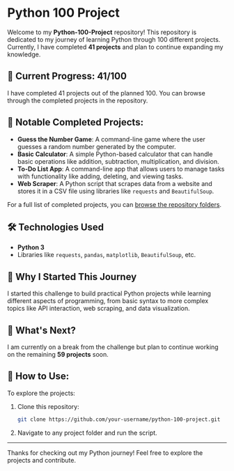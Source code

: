 # Python 100 Project

Welcome to my **Python-100-Project** repository! This repository is dedicated to my journey of learning Python through 100 different projects. Currently, I have completed **41 projects** and plan to continue expanding my knowledge.

## 🚀 Current Progress: 41/100

I have completed 41 projects out of the planned 100. You can browse through the completed projects in the repository.

## 📝 Notable Completed Projects:

- **Guess the Number Game**: A command-line game where the user guesses a random number generated by the computer.
- **Basic Calculator**: A simple Python-based calculator that can handle basic operations like addition, subtraction, multiplication, and division.
- **To-Do List App**: A command-line app that allows users to manage tasks with functionality like adding, deleting, and viewing tasks.
- **Web Scraper**: A Python script that scrapes data from a website and stores it in a CSV file using libraries like `requests` and `BeautifulSoup`.

For a full list of completed projects, you can [browse the repository folders](https://github.com/shivam8552051878/python-).

## 🛠️ Technologies Used

- **Python 3**
- Libraries like `requests`, `pandas`, `matplotlib`, `BeautifulSoup`, etc.

## 🌱 Why I Started This Journey

I started this challenge to build practical Python projects while learning different aspects of programming, from basic syntax to more complex topics like API interaction, web scraping, and data visualization.

## 🚧 What's Next?

I am currently on a break from the challenge but plan to continue working on the remaining **59 projects** soon.

## 📂 How to Use:

To explore the projects:

1. Clone this repository:
    ```bash
    git clone https://github.com/your-username/python-100-project.git
    ```
2. Navigate to any project folder and run the script.

---

Thanks for checking out my Python journey! Feel free to explore the projects and contribute.
